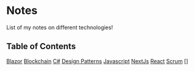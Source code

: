 # Notes
List of my notes on different technologies!

## Table of Contents

[Blazor]('https://github.com/ChaseStruse/Notes/tree/master/Blazor')
[Blockchain]('https://github.com/ChaseStruse/Notes/tree/master/Blockchain')
[C#]('https://github.com/ChaseStruse/Notes/tree/master/C%23')
[Design Patterns]('https://github.com/ChaseStruse/Notes/tree/master/DesignPatterns')
[Javascript]('https://github.com/ChaseStruse/Notes/tree/master/Javascript')
[NextJs]('https://github.com/ChaseStruse/sports-bot')
[React]('https://github.com/ChaseStruse/Notes/tree/master/React')
[Scrum]('https://github.com/ChaseStruse/Notes/tree/master/Scrum')
[]
